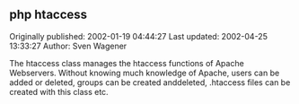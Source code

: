 ## php htaccess 
Originally published: 2002-01-19 04:44:27 
Last updated: 2002-04-25 13:33:27 
Author: Sven Wagener 
 
The htaccess class manages the htaccess functions of Apache Webservers. Without knowing much knowledge of Apache, users can be added or deleted, groups can be created anddeleted, .htaccess files can be created with this class etc.